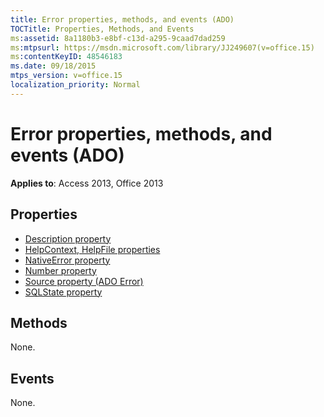 ```yaml
---
title: Error properties, methods, and events (ADO)
TOCTitle: Properties, Methods, and Events
ms:assetid: 8a1180b3-e8bf-c13d-a295-9caad7dad259
ms:mtpsurl: https://msdn.microsoft.com/library/JJ249607(v=office.15)
ms:contentKeyID: 48546183
ms.date: 09/18/2015
mtps_version: v=office.15
localization_priority: Normal
---
```


# Error properties, methods, and events (ADO)

**Applies to**: Access 2013, Office 2013

## Properties

- [Description property](description-property-ado.md)
- [HelpContext, HelpFile properties](helpcontext-helpfile-properties-ado.md)
- [NativeError property](nativeerror-property-ado.md)
- [Number property](number-property-ado.md)
- [Source property (ADO Error)](source-property-ado-error.md)
- [SQLState property](sqlstate-property-ado.md)

## Methods

None.

## Events

None.

